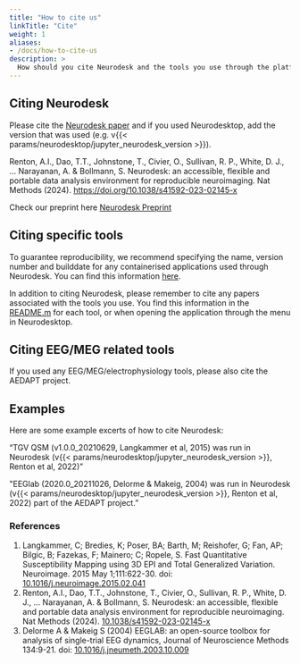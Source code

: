 ```yaml
---
title: "How to cite us"
linkTitle: "Cite"
weight: 1
aliases:
- /docs/how-to-cite-us
description: >
  How should you cite Neurodesk and the tools you use through the platform?
---
```


## Citing Neurodesk
Please cite the [Neurodesk paper](https://www.nature.com/articles/s41592-023-02145-x) and if you used Neurodesktop, add the version that was used (e.g. v{{< params/neurodesktop/jupyter_neurodesk_version >}}).

Renton, A.I., Dao, T.T., Johnstone, T., Civier, O., Sullivan, R. P., White, D. J., ... Narayanan, A. & Bollmann, S. Neurodesk: an accessible, flexible and portable data analysis environment for reproducible neuroimaging. Nat Methods (2024). https://doi.org/10.1038/s41592-023-02145-x

Check our preprint here [Neurodesk Preprint](https://www.biorxiv.org/content/10.1101/2022.12.23.521691v2)

## Citing specific tools
To guarantee reproducibility, we recommend specifying the name, version number and builddate for any containerised applications used through Neurodesk. You can find this information [here](https://www.neurodesk.org/docs/overview/applications/). 

In addition to citing Neurodesk, please remember to cite any papers associated with the tools you use. You find this information in the [README.m](https://github.com/NeuroDesk/neurocontainers/tree/master/recipes) for each tool, or when opening the application through the menu in Neurodesktop.

## Citing EEG/MEG related tools
If you used any EEG/MEG/electrophysiology tools, please also cite the AEDAPT project. 

## Examples
Here are some example excerts of how to cite Neurodesk:

“TGV QSM (v1.0.0_20210629, Langkammer et al, 2015) was run in Neurodesk (v{{< params/neurodesktop/jupyter_neurodesk_version >}}, Renton et al, 2022)”

"EEGlab (2020.0_20211026, Delorme & Makeig, 2004) was run in Neurodesk (v{{< params/neurodesktop/jupyter_neurodesk_version >}}, Renton et al, 2022) part of the AEDAPT project.”

### References
1. Langkammer, C; Bredies, K; Poser, BA; Barth, M; Reishofer, G; Fan, AP; Bilgic, B; Fazekas, F; Mainero; C; Ropele, S. Fast Quantitative Susceptibility Mapping using 3D EPI and Total Generalized Variation. Neuroimage. 2015 May 1;111:622-30. doi: [10.1016/j.neuroimage.2015.02.041](https://doi.org/10.1016/j.neuroimage.2015.02.041)
2. Renton, A.I., Dao, T.T., Johnstone, T., Civier, O., Sullivan, R. P., White, D. J., ... Narayanan, A. & Bollmann, S. Neurodesk: an accessible, flexible and portable data analysis environment for reproducible neuroimaging. Nat Methods (2024). [10.1038/s41592-023-02145-x](https://doi.org/10.1038/s41592-023-02145-x)
3. Delorme A & Makeig S (2004) EEGLAB: an open-source toolbox for analysis of single-trial EEG dynamics, Journal of Neuroscience Methods 134:9-21. doi: [10.1016/j.jneumeth.2003.10.009](https://doi.org/10.1016/j.jneumeth.2003.10.009)
